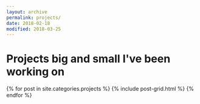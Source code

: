 ```yaml
---
layout: archive
permalink: projects/
date: 2018-02-18
modified: 2018-03-25
---
```


# Projects big and small I've been working on

<div>
{% for post in site.categories.projects %}
  {% include post-grid.html %}
{% endfor %}
</div><!-- /.tiles -->
